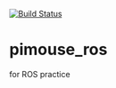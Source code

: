 [![Build Status](https://travis-ci.org/Ma-ue/pimouse_ros.svg?branch=dev)](https://travis-ci.org/Ma-ue/pimouse_ros)

# pimouse_ros
for ROS practice
